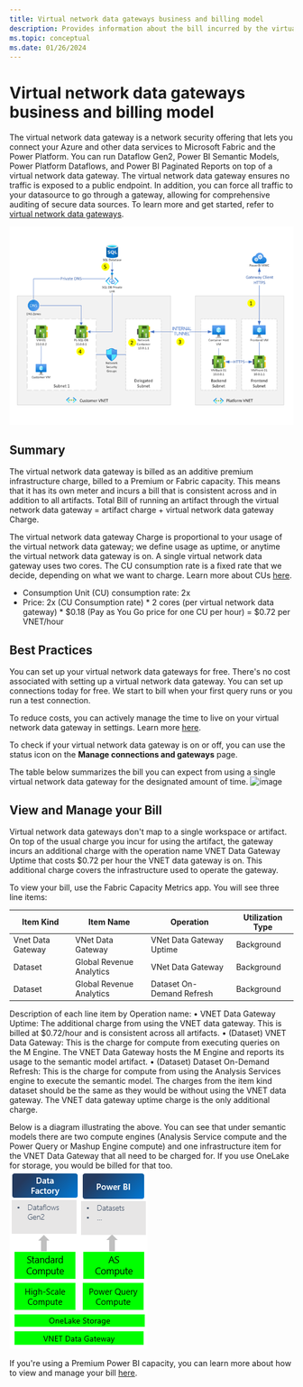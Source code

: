```yaml
---
title: Virtual network data gateways business and billing model
description: Provides information about the bill incurred by the virtual network data gateways.
ms.topic: conceptual
ms.date: 01/26/2024
---
```


# Virtual network data gateways business and billing model
The virtual network data gateway is a network security offering that lets you connect your Azure and other data services to Microsoft Fabric and the Power Platform. You can run Dataflow Gen2, Power BI Semantic Models, Power Platform Dataflows, and Power BI Paginated Reports on top of a virtual network data gateway. The virtual network data gateway ensures no traffic is exposed to a public endpoint. In addition, you can force all traffic to your datasource to go through a gateway, allowing for comprehensive auditing of secure data sources. To learn more and get started, refer to [virtual network data gateways](overview.md).

![VNet data gateway architecture.](media/VNet-gateway-architecture-no-swift.png)

## Summary

The virtual network data gateway is billed as an additive premium infrastructure charge, billed to a Premium or Fabric capacity. This means that it has its own meter and incurs a bill that is consistent across and in addition to all artifacts. Total Bill of running an artifact through the virtual network data gateway = artifact charge + virtual network data gateway Charge.

The virtual network data gateway Charge is proportional to your usage of the virtual network data gateway; we define usage as uptime, or anytime the virtual network data gateway is on. A single virtual network data gateway uses two cores. The CU consumption rate is a fixed rate that we decide, depending on what we want to charge. Learn more about CUs [here](/fabric/enterprise/fabric-operations).

- Consumption Unit (CU) consumption rate: 2x
- Price: 2x (CU Consumption rate) * 2 cores (per virtual network data gateway) * $0.18 (Pay as You Go price for one CU per hour) = $0.72 per VNET/hour

## Best Practices

You can set up your virtual network data gateways for free. There's no cost associated with setting up a virtual network data gateway. You can set up connections today for free. We start to bill when your first query runs or you run a test connection.

To reduce costs, you can actively manage the time to live on your virtual network data gateway in settings. Learn more [here](manage-data-gateways.md#manage-settings).

To check if your virtual network data gateway is on or off, you can use the status icon on the **Manage connections and gateways** page.

The table below summarizes the bill you can expect from using a single virtual network data gateway for the designated amount of time.
![image](https://github.com/MicrosoftDocs/data-integration-pr/assets/107279699/32a68141-f942-44bb-8fc8-238b0898c80c)

## View and Manage your Bill
Virtual network data gateways don't map to a single workspace or artifact. On top of the usual charge you incur for using the artifact, the gateway incurs an additional charge with the operation name VNET Data Gateway Uptime that costs $0.72 per hour the VNET data gateway is on. This additional charge covers the infrastructure used to operate the gateway. 

To view your bill, use the Fabric Capacity Metrics app. You will see three line items:

|Item Kind	|Item Name	|Operation |Utilization Type |
|-----------|-----------|----------|-----------------|
|Vnet Data Gateway	|VNet Data Gateway |VNet Data Gateway Uptime  |Background |
|Dataset 	|Global Revenue Analytics	|VNet Data Gateway	|Background |
|Dataset	|Global Revenue Analytics	|Dataset On-Demand Refresh	|Background |

Description of each line item by Operation name:
•	VNET Data Gateway Uptime: The additional charge from using the VNET data gateway. This is billed at $0.72/hour and is consistent across all artifacts.
•	(Dataset) VNET Data Gateway: This is the charge for compute from executing queries on the M Engine. The VNET Data Gateway hosts the M Engine and reports its usage to the semantic model artifact.
•	(Dataset) Dataset On-Demand Refresh: This is the charge for compute from using the Analysis Services engine to execute the semantic model.
The charges from the item kind dataset should be the same as they would be without using the VNET data gateway. The VNET data gateway uptime charge is the only additional charge. 

Below is a diagram illustrating the above. You can see that under semantic models there are two compute engines (Analysis Service compute and the Power Query or Mashup Engine compute) and one infrastructure item for the VNET Data Gateway that all need to be charged for. If you use OneLake for storage, you would be billed for that too.
![Virtual network data gateway meters](media/vnet-business-model.png)

If you're using a Premium Power BI capacity, you can learn more about how to view and manage your bill [here](/power-bi/enterprise/service-admin-premium-manage#manage-capacity).
